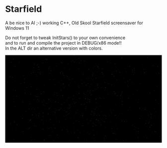 # Starfield
A be nice to AI ;-) working C++, Old Skool Starfield screensaver for Windows 11<br>

Do not forget to tweak InitStars() to your own convenience<br>
and to run and compile the project in DEBUG/x86 mode!!<br>
In the ALT dir an alternative version with colors.

<img src=https://github.com/RayColt/Starfield/blob/master/starfield.jpg>
